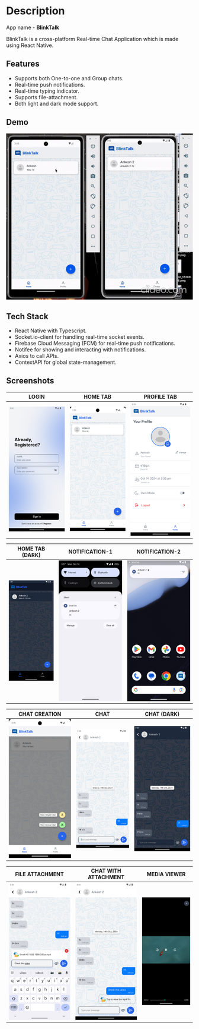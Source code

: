 # Description

App name - **BlinkTalk**

BlinkTalk is a cross-platform Real-time Chat Application which is made using React Native.

## Features

- Supports both One-to-one and Group chats.
- Real-time push notifications.
- Real-time typing indicator.
- Supports file-attachment.
- Both light and dark mode support.

## Demo

![](demo/video/demo-video.gif)

## Tech Stack

- React Native with Typescript.
- Socket.io-client for handling real-time socket events.
- Firebase Cloud Messaging (FCM) for real-time push notifications.
- Notifee for showing and interacting with notifications.
- Axios to call APIs.
- ContextAPI for global state-management.

## Screenshots

| LOGIN                      | HOME TAB                      | PROFILE TAB                  |
| -------------------------- | ----------------------------- | ---------------------------- |
| ![](demo/images/Login.png) | ![](demo/images//HomeTab.png) | ![](demo/images/Profile.png) |

| HOME TAB (DARK)                   | NOTIFICATION-1                     | NOTIFICATION-2                     |
| --------------------------------- | ---------------------------------- | ---------------------------------- |
| ![](demo/images/HomeTab-Dark.png) | ![](demo/images/Notification1.png) | ![](demo/images/Notification2.png) |

| CHAT CREATION                      | CHAT                      | CHAT (DARK)                    |
| ---------------------------------- | ------------------------- | ------------------------------ |
| ![](demo/images/Chat-Creation.png) | ![](demo/images/Chat.png) | ![](demo/images/Chat-Dark.png) |

| FILE ATTACHMENT                        | CHAT WITH ATTACHMENT                   | MEDIA VIEWER                     |
| -------------------------------------- | -------------------------------------- | -------------------------------- |
| ![](demo/images/File-Attachment-1.png) | ![](demo/images/File-Attachment-2.png) | ![](demo/images/MediaPlayer.png) |
